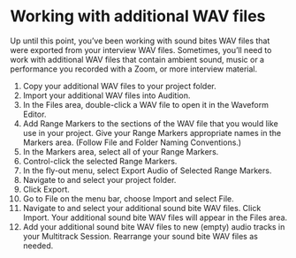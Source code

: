 # Working with additional WAV files

Up until this point, you’ve been working with sound bites WAV files that were exported from your interview WAV files. Sometimes, you’ll need to work with additional WAV files that contain ambient sound, music or a performance you recorded with a Zoom, or more interview material.

1. Copy your additional WAV files to your project folder.
2. Import your additional WAV files into Audition.
3. In the Files area, double-click a WAV file to open it in the Waveform Editor.
4. Add Range Markers to the sections of the WAV file that you would like use in your project. Give your Range Markers appropriate names in the Markers area. (Follow File and Folder Naming Conventions.)
5. In the Markers area, select all of your Range Markers.
6. Control-click the selected Range Markers.
7. In the fly-out menu, select Export Audio of Selected Range Markers.
8. Navigate to and select your project folder.
9. Click Export.
10. Go to File on the menu bar, choose Import and select File.
11. Navigate to and select your additional sound bite WAV files. Click Import. Your additional sound bite WAV files will appear in the Files area.
12. Add your additional sound bite WAV files to new (empty) audio tracks in your Multitrack Session. Rearrange your sound bite WAV files as needed.

